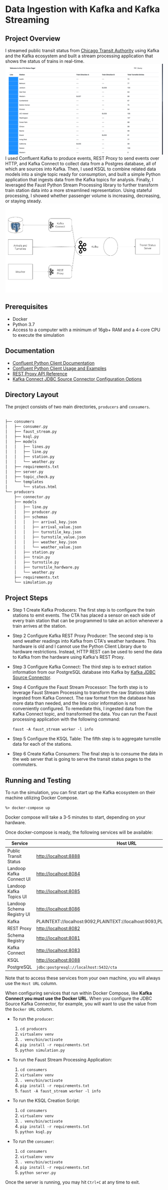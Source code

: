 # Data Ingestion with Kafka and Kafka Streaming

## Project Overview
I streamed public transit status from [Chicago Transit Authority](https://www.transitchicago.com/data/) using Kafka and the Kafka ecosystem and built a stream processing application that shows the status of trains in real-time.
![Final User Interface](images/ui.png)
I used Confluent Kafka to produce events, REST Proxy to send events over HTTP, and Kafka Connect to collect data from a Postgres database, all of which are sources into Kafka. Then, I used KSQL to combine related data models into a single topic ready for consumption, and built a simple Python application that ingests data from the Kafka topics for analysis. Finally, I leveraged the Faust Python Stream Processing library to further transform train station data into a more streamlined representation. Using stateful processing, I showed whether passenger volume is increasing, decreasing, or staying steady.
![Project Architecture](images/diagram.png)

## Prerequisites
* Docker
* Python 3.7
* Access to a computer with a minimum of 16gb+ RAM and a 4-core CPU to execute the simulation

## Documentation
* [Confluent Python Client Documentation](https://docs.confluent.io/current/clients/confluent-kafka-python/#)
* [Confluent Python Client Usage and Examples](https://github.com/confluentinc/confluent-kafka-python#usage)
* [REST Proxy API Reference](https://docs.confluent.io/current/kafka-rest/api.html#post--topics-(string-topic_name))
* [Kafka Connect JDBC Source Connector Configuration Options](https://docs.confluent.io/current/connect/kafka-connect-jdbc/source-connector/source_config_options.html)

## Directory Layout
The project consists of two main directories, `producers` and `consumers`.

```

├── consumers
│   ├── consumer.py
│   ├── faust_stream.py
│   ├── ksql.py
│   ├── models
│   │   ├── lines.py
│   │   ├── line.py
│   │   ├── station.py
│   │   └── weather.py
│   ├── requirements.txt
│   ├── server.py
│   ├── topic_check.py
│   └── templates
│       └── status.html
└── producers
    ├── connector.py
    ├── models
    │   ├── line.py
    │   ├── producer.py
    │   ├── schemas
    │   │   ├── arrival_key.json
    │   │   ├── arrival_value.json
    │   │   ├── turnstile_key.json
    │   │   ├── turnstile_value.json
    │   │   ├── weather_key.json
    │   │   └── weather_value.json
    │   ├── station.py
    │   ├── train.py
    │   ├── turnstile.py
    │   ├── turnstile_hardware.py
    │   └── weather.py
    ├── requirements.txt
    └── simulation.py
```

## Project Steps

- Step 1 Create Kafka Producers: The first step is to configure the train stations to emit events. The CTA has placed a sensor on each side of every train station that can be programmed to take an action whenever a train arrives at the station.

- Step 2 Configure Kafka REST Proxy Producer: The second step is to send weather readings into Kafka from CTA's weather hardware. This hardware is old and I cannot use the Python Client Library due to hardware restrictions. Instead, HTTP REST can be used to send the data to Kafka from the hardware using Kafka's REST Proxy.

- Step 3 Configure Kafka Connect: The third step is to extract station information from our PostgreSQL database into Kafka by [Kafka JDBC Source Connector](https://docs.confluent.io/current/connect/kafka-connect-jdbc/source-connector/index.html).

- Step 4 Configure the Faust Stream Processor: The forth step is to leverage Faust Stream Processing to transform the raw Stations table ingested from Kafka Connect. The raw format from the database has more data than needed, and the line color information is not conveniently configured. To remediate this, I ingested data from the Kafka Connect topic, and transformed the data. You can run the Faust processing application with the following command:

    `faust -A faust_stream worker -l info`

- Step 5 Configure the KSQL Table: The fifth step is to aggregate turnstile data for each of the stations.

- Step 6 Create Kafka Consumers: The final step is to consume the data in the web server that is going to serve the transit status pages to the commuters.



## Running and Testing

To run the simulation, you can first start up the Kafka ecosystem on their machine utilizing Docker Compose.

```%> docker-compose up```

Docker compose will take a 3-5 minutes to start, depending on your hardware.

Once docker-compose is ready, the following services will be available:

| Service | Host URL | Docker URL | Username | Password |
| --- | --- | --- | --- | --- |
| Public Transit Status | [http://localhost:8888](http://localhost:8888) | n/a | ||
| Landoop Kafka Connect UI | [http://localhost:8084](http://localhost:8084) | http://connect-ui:8084 |
| Landoop Kafka Topics UI | [http://localhost:8085](http://localhost:8085) | http://topics-ui:8085 |
| Landoop Schema Registry UI | [http://localhost:8086](http://localhost:8086) | http://schema-registry-ui:8086 |
| Kafka | PLAINTEXT://localhost:9092,PLAINTEXT://localhost:9093,PLAINTEXT://localhost:9094 | PLAINTEXT://kafka0:9092,PLAINTEXT://kafka1:9093,PLAINTEXT://kafka2:9094 |
| REST Proxy | [http://localhost:8082](http://localhost:8082/) | http://rest-proxy:8082/ |
| Schema Registry | [http://localhost:8081](http://localhost:8081/ ) | http://schema-registry:8081/ |
| Kafka Connect | [http://localhost:8083](http://localhost:8083) | http://kafka-connect:8083 |
| KSQL | [http://localhost:8088](http://localhost:8088) | http://ksql:8088 |
| PostgreSQL | `jdbc:postgresql://localhost:5432/cta` | `jdbc:postgresql://postgres:5432/cta` | `cta_admin` | `chicago` |

Note that to access these services from your own machine, you will always use the `Host URL` column.

When configuring services that run within Docker Compose, like **Kafka Connect you must use the Docker URL**. When you configure the JDBC Source Kafka Connector, for example, you will want to use the value from the `Docker URL` column.

- To run the `producer`:

    1. `cd producers`
    2. `virtualenv venv`
    3. `. venv/bin/activate`
    4. `pip install -r requirements.txt`
    5. `python simulation.py`

- To run the Faust Stream Processing Application:
    1. `cd consumers`
    2. `virtualenv venv`
    3. `. venv/bin/activate`
    4. `pip install -r requirements.txt`
    5. `faust -A faust_stream worker -l info`

- To run the KSQL Creation Script:
    1. `cd consumers`
    2. `virtualenv venv`
    3. `. venv/bin/activate`
    4. `pip install -r requirements.txt`
    5. `python ksql.py`

- To run the `consumer`:

    1. `cd consumers`
    2. `virtualenv venv`
    3. `. venv/bin/activate`
    4. `pip install -r requirements.txt`
    5. `python server.py`

Once the server is running, you may hit `Ctrl+C` at any time to exit.
